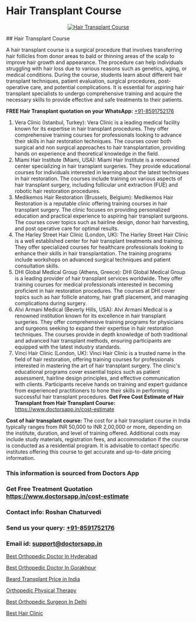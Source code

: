 # Hair Transplant Course

<p align="center">
  <a href="https://doctorsapp.co.in/treatment/hair-transplant">
    <img src="https://doctorsapp.co.in/uploads/treatment_image/transplant.jpg" alt="Hair Transplant Course">
  </a>
</p>
## Hair Transplant Course

A hair transplant course is a surgical procedure that involves transferring hair follicles from donor areas to bald or thinning areas of the scalp to improve hair growth and appearance. The procedure can help individuals struggling with hair loss due to various reasons such as genetics, aging, or medical conditions. During the course, students learn about different hair transplant techniques, patient evaluation, surgical procedures, post-operative care, and potential complications. It is essential for aspiring hair transplant specialists to undergo comprehensive training and acquire the necessary skills to provide effective and safe treatments to their patients.

**FREE Hair Transplant quotation on your WhatsApp:**  [+91-8591752176](https://api.whatsapp.com/send?phone=8591752176)

1) Vera Clinic (Istanbul, Turkey): Vera Clinic is a leading medical facility known for its expertise in hair transplant procedures. They offer comprehensive training courses for professionals looking to advance their skills in hair restoration techniques. The courses cover both surgical and non surgical approaches to hair transplantation, providing hands on experience and theoretical knowledge in the field.
2) Miami Hair Institute (Miami, USA): Miami Hair Institute is a renowned center specializing in hair transplant surgeries. They provide educational courses for individuals interested in learning about the latest techniques in hair restoration. The courses include training on various aspects of hair transplant surgery, including follicular unit extraction (FUE) and robotic hair restoration procedures.
3) Medikemos Hair Restoration (Brussels, Belgium): Medikemos Hair Restoration is a reputable clinic offering training courses in hair transplant surgery. The clinic focuses on providing personalized education and practical experience to aspiring hair transplant surgeons. The courses cover topics such as hairline design, donor hair harvesting, and post operative care for optimal results.
4) The Harley Street Hair Clinic (London, UK): The Harley Street Hair Clinic is a well established center for hair transplant treatments and training. They offer specialized courses for healthcare professionals looking to enhance their skills in hair transplantation. The training programs include workshops on advanced surgical techniques and patient consultation skills.
5) DHI Global Medical Group (Athens, Greece): DHI Global Medical Group is a leading provider of hair transplant services worldwide. They offer training courses for medical professionals interested in becoming proficient in hair restoration procedures. The courses at DHI cover topics such as hair follicle anatomy, hair graft placement, and managing complications during surgery.
6) Alvi Armani Medical (Beverly Hills, USA): Alvi Armani Medical is a renowned institution known for its excellence in hair transplant surgeries. They offer comprehensive training programs for physicians and surgeons seeking to expand their expertise in hair restoration techniques. The courses provide in depth knowledge of both traditional and advanced hair transplant methods, ensuring participants are equipped with the latest industry standards.
7) Vinci Hair Clinic (London, UK): Vinci Hair Clinic is a trusted name in the field of hair restoration, offering training courses for professionals interested in mastering the art of hair transplant surgery. The clinic's educational programs cover essential topics such as patient assessment, hairline design principles, and effective communication with clients. Participants receive hands on training and expert guidance from experienced practitioners to hone their skills in performing successful hair transplant procedures.
**Get Free Cost Estimate of Hair Transplant from Hair Transplant Course:** https://www.doctorsapp.in/cost-estimate

**Cost of hair transplant course:**
The cost for a hair transplant course in India typically ranges from INR 50,000 to INR 2,00,000 or more, depending on the institute, duration, and level of training offered. Additional costs may include study materials, registration fees, and accommodation if the course is conducted as a residential program. It is advisable to contact specific institutes offering this course to get accurate and up-to-date pricing information.

### This information is sourced from Doctors App 
### Get Free Treatment Quotation https://www.doctorsapp.in/cost-estimate
### Contact info: Roshan Chaturvedi 
### Send us your query: [+91-8591752176](https://api.whatsapp.com/send?phone=8591752176) 
### Email id: support@doctorsapp.in

[Best Orthopedic Doctor In Hyderabad](https://www.linkedin.com/pulse/best-orthopedic-doctor-hyderabad-doctorsapp-khulna-gkvqe/?lipi=urn%3Ali%3Apage%3Ad_flagship3_publishing_published%3B6s0HL1EnS62Kk1Ppug3b7A%3D%3D)

[Best Orthopedic Doctor In Gorakhpur](https://www.linkedin.com/pulse/best-orthopedic-doctor-gorakhpur-knee-replacement-treatment-ufmqe?trackingId=h5iGI8QDYvjMxGvBnO%2BWDg%3D%3D&lipi=urn%3Ali%3Apage%3Ad_flagship3_company_admin%3B%2FMzkEXxJRqGf2zEVBOlEsA%3D%3D)

[Beard Transplant Price in India](https://medium.com/@devenderrathi97/beard-transplant-price-in-india-e4605552bd3c)

[Orthopedic Physical Therapy](https://medium.com/@vimalrana22/orthopedic-physical-therapy-9272305cf349)

[Best Orthopedic Surgeon In Delhi](https://doctors-apps.github.io/doctorsapp/best-orthopedic-surgeon-in-delhi)

[Best Hair Clinic](https://doctors-apps.github.io/doctorsapp/best-hair-clinic)

